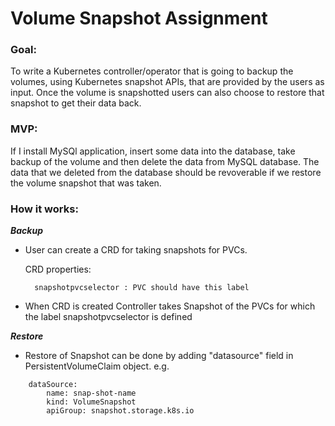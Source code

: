 # Volume Snapshot Assignment


### Goal:

To write a Kubernetes controller/operator that is going to backup the volumes, using Kubernetes snapshot APIs, that are provided by the users as input. Once the volume is snapshotted users can also choose to restore that snapshot to get their data back.


### MVP:

If I install MySQl application, insert some data into the database, take backup of the volume and then delete the data from MySQL database. The data that we deleted from the database should be revoverable if we restore the volume snapshot that was taken.


### How it works:

***Backup***


- User can create a CRD for taking snapshots for  PVCs.

    CRD properties:
        
        snapshotpvcselector : PVC should have this label

- When CRD is created Controller takes Snapshot of the PVCs for which the label snapshotpvcselector is defined 


***Restore***

- Restore of Snapshot can be done by adding "datasource" field in PersistentVolumeClaim object.
e.g.
```
    dataSource:
        name: snap-shot-name
        kind: VolumeSnapshot
        apiGroup: snapshot.storage.k8s.io

```    

